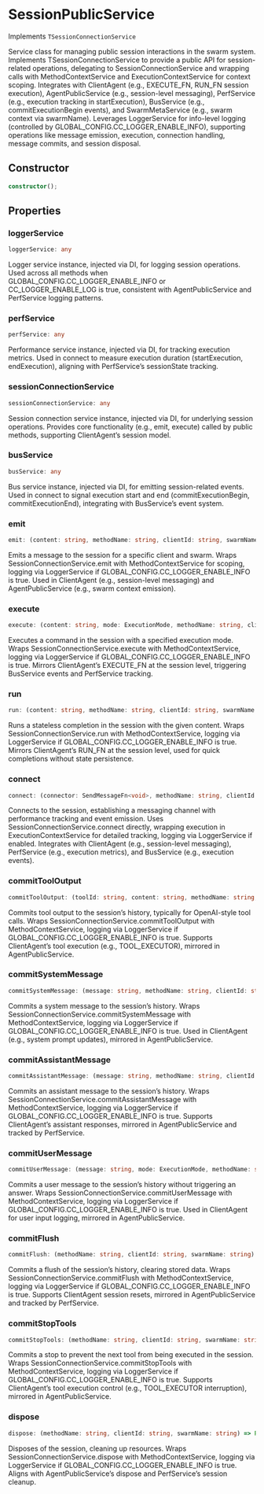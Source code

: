 # SessionPublicService

Implements `TSessionConnectionService`

Service class for managing public session interactions in the swarm system.
Implements TSessionConnectionService to provide a public API for session-related operations, delegating to SessionConnectionService and wrapping calls with MethodContextService and ExecutionContextService for context scoping.
Integrates with ClientAgent (e.g., EXECUTE_FN, RUN_FN session execution), AgentPublicService (e.g., session-level messaging), PerfService (e.g., execution tracking in startExecution), BusService (e.g., commitExecutionBegin events), and SwarmMetaService (e.g., swarm context via swarmName).
Leverages LoggerService for info-level logging (controlled by GLOBAL_CONFIG.CC_LOGGER_ENABLE_INFO), supporting operations like message emission, execution, connection handling, message commits, and session disposal.

## Constructor

```ts
constructor();
```

## Properties

### loggerService

```ts
loggerService: any
```

Logger service instance, injected via DI, for logging session operations.
Used across all methods when GLOBAL_CONFIG.CC_LOGGER_ENABLE_INFO or CC_LOGGER_ENABLE_LOG is true, consistent with AgentPublicService and PerfService logging patterns.

### perfService

```ts
perfService: any
```

Performance service instance, injected via DI, for tracking execution metrics.
Used in connect to measure execution duration (startExecution, endExecution), aligning with PerfService’s sessionState tracking.

### sessionConnectionService

```ts
sessionConnectionService: any
```

Session connection service instance, injected via DI, for underlying session operations.
Provides core functionality (e.g., emit, execute) called by public methods, supporting ClientAgent’s session model.

### busService

```ts
busService: any
```

Bus service instance, injected via DI, for emitting session-related events.
Used in connect to signal execution start and end (commitExecutionBegin, commitExecutionEnd), integrating with BusService’s event system.

### emit

```ts
emit: (content: string, methodName: string, clientId: string, swarmName: string) => Promise<void>
```

Emits a message to the session for a specific client and swarm.
Wraps SessionConnectionService.emit with MethodContextService for scoping, logging via LoggerService if GLOBAL_CONFIG.CC_LOGGER_ENABLE_INFO is true.
Used in ClientAgent (e.g., session-level messaging) and AgentPublicService (e.g., swarm context emission).

### execute

```ts
execute: (content: string, mode: ExecutionMode, methodName: string, clientId: string, swarmName: string) => Promise<string>
```

Executes a command in the session with a specified execution mode.
Wraps SessionConnectionService.execute with MethodContextService, logging via LoggerService if GLOBAL_CONFIG.CC_LOGGER_ENABLE_INFO is true.
Mirrors ClientAgent’s EXECUTE_FN at the session level, triggering BusService events and PerfService tracking.

### run

```ts
run: (content: string, methodName: string, clientId: string, swarmName: string) => Promise<string>
```

Runs a stateless completion in the session with the given content.
Wraps SessionConnectionService.run with MethodContextService, logging via LoggerService if GLOBAL_CONFIG.CC_LOGGER_ENABLE_INFO is true.
Mirrors ClientAgent’s RUN_FN at the session level, used for quick completions without state persistence.

### connect

```ts
connect: (connector: SendMessageFn<void>, methodName: string, clientId: string, swarmName: string) => ReceiveMessageFn<string>
```

Connects to the session, establishing a messaging channel with performance tracking and event emission.
Uses SessionConnectionService.connect directly, wrapping execution in ExecutionContextService for detailed tracking, logging via LoggerService if enabled.
Integrates with ClientAgent (e.g., session-level messaging), PerfService (e.g., execution metrics), and BusService (e.g., execution events).

### commitToolOutput

```ts
commitToolOutput: (toolId: string, content: string, methodName: string, clientId: string, swarmName: string) => Promise<void>
```

Commits tool output to the session’s history, typically for OpenAI-style tool calls.
Wraps SessionConnectionService.commitToolOutput with MethodContextService, logging via LoggerService if GLOBAL_CONFIG.CC_LOGGER_ENABLE_INFO is true.
Supports ClientAgent’s tool execution (e.g., TOOL_EXECUTOR), mirrored in AgentPublicService.

### commitSystemMessage

```ts
commitSystemMessage: (message: string, methodName: string, clientId: string, swarmName: string) => Promise<void>
```

Commits a system message to the session’s history.
Wraps SessionConnectionService.commitSystemMessage with MethodContextService, logging via LoggerService if GLOBAL_CONFIG.CC_LOGGER_ENABLE_INFO is true.
Used in ClientAgent (e.g., system prompt updates), mirrored in AgentPublicService.

### commitAssistantMessage

```ts
commitAssistantMessage: (message: string, methodName: string, clientId: string, swarmName: string) => Promise<void>
```

Commits an assistant message to the session’s history.
Wraps SessionConnectionService.commitAssistantMessage with MethodContextService, logging via LoggerService if GLOBAL_CONFIG.CC_LOGGER_ENABLE_INFO is true.
Supports ClientAgent’s assistant responses, mirrored in AgentPublicService and tracked by PerfService.

### commitUserMessage

```ts
commitUserMessage: (message: string, mode: ExecutionMode, methodName: string, clientId: string, swarmName: string) => Promise<void>
```

Commits a user message to the session’s history without triggering an answer.
Wraps SessionConnectionService.commitUserMessage with MethodContextService, logging via LoggerService if GLOBAL_CONFIG.CC_LOGGER_ENABLE_INFO is true.
Used in ClientAgent for user input logging, mirrored in AgentPublicService.

### commitFlush

```ts
commitFlush: (methodName: string, clientId: string, swarmName: string) => Promise<void>
```

Commits a flush of the session’s history, clearing stored data.
Wraps SessionConnectionService.commitFlush with MethodContextService, logging via LoggerService if GLOBAL_CONFIG.CC_LOGGER_ENABLE_INFO is true.
Supports ClientAgent session resets, mirrored in AgentPublicService and tracked by PerfService.

### commitStopTools

```ts
commitStopTools: (methodName: string, clientId: string, swarmName: string) => Promise<void>
```

Commits a stop to prevent the next tool from being executed in the session.
Wraps SessionConnectionService.commitStopTools with MethodContextService, logging via LoggerService if GLOBAL_CONFIG.CC_LOGGER_ENABLE_INFO is true.
Supports ClientAgent’s tool execution control (e.g., TOOL_EXECUTOR interruption), mirrored in AgentPublicService.

### dispose

```ts
dispose: (methodName: string, clientId: string, swarmName: string) => Promise<void>
```

Disposes of the session, cleaning up resources.
Wraps SessionConnectionService.dispose with MethodContextService, logging via LoggerService if GLOBAL_CONFIG.CC_LOGGER_ENABLE_INFO is true.
Aligns with AgentPublicService’s dispose and PerfService’s session cleanup.
